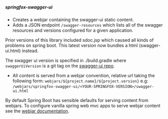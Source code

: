 ##### springfox-swagger-ui

- Creates a webjar containing the swagger-ui static content.
- Adds a JSON endpoint `/swagger-resources` which lists all of the swagger resources and versions configured for a given 
application.
 
Prior versions of this library included sdoc.jsp which caused all kinds of problems on 
spring boot. This latest version now bundles a html (swagger-ui.html) instead.

The swagger ui version is specified in ./build.gradle where `swaggerUiVersion` is a git tag on the 
[swagger-ui repo](https://github.com/swagger-api/swagger-ui).
 
- All content is served from a webjar convention, relative url taking the following form: 
`webjars/${project.name}/${project.version}` e.g: `/webjars/springfox-swagger-ui/<YOUR-SPRINGFOX-VERSION>/swagger-ui.html`

By default Spring Boot has sensible defaults for serving content from webjars. To configure vanilla spring web mvc apps 
to serve webjar content see the [webjar documentation](http://www.webjars.org/documentation#springmvc).
